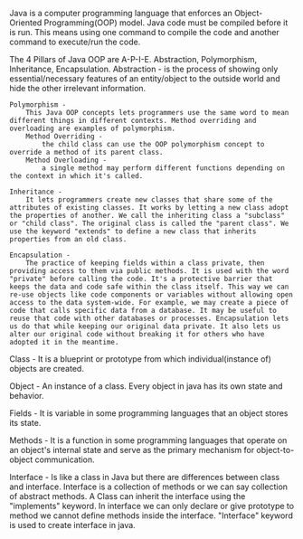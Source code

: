 Java is a computer programming language that enforces an Object-Oriented Programming(OOP) model. 
Java code must be compiled before it is run. This means using one command to compile the code and another command to execute/run the code. 

The 4 Pillars of Java OOP are A-P-I-E. Abstraction, Polymorphism, Inheritance, Encapsulation. 
    Abstraction - 
        is the process of showing only essential/necessary features of an entity/object to the outside world and hide the other irrelevant information. 
    
    Polymorphism - 
        This Java OOP concepts lets programmers use the same word to mean different things in different contexts. Method overriding and overloading are examples of polymorphism. 
        Method Overriding -
            the child class can use the OOP polymorphism concept to override a method of its parent class.
        Method Overloading -
            a single method may perform different functions depending on the context in which it's called. 
    
    Inheritance -
        It lets programmers create new classes that share some of the attributes of existing classes. It works by letting a new class adopt the properties of another. We call the inheriting class a "subclass" or "child class". The original class is called the "parent class". We use the keyword "extends" to define a new class that inherits properties from an old class.

    Encapsulation -
        The practice of keeping fields within a class private, then providing access to them via public methods. It is used with the word "private" before calling the code. It's a protective barrier that keeps the data and code safe within the class itself. This way we can re-use objects like code components or variables without allowing open access to the data system-wide. For example, we may create a piece of code that calls specific data from a database. It may be useful to reuse that code with other databases or processes. Encapsulation lets us do that while keeping our original data private. It also lets us alter our original code without breaking it for others who have adopted it in the meantime.

Class - 
    It is a blueprint or prototype from which individual(instance of) objects are created. 

Object - 
    An instance of a class. Every object in java has its own state and behavior. 

Fields -
    It is variable in some programming languages that an object stores its state.

Methods - 
    It is a function in some programming languages that operate on an object's internal state and serve as the primary mechanism for object-to-object communication.

Interface -
    Is like a class in Java but there are differences between class and interface. Interface is a collection of methods or we can say collection of abstract methods. A Class can inherit the interface using the "implements" keyword. In interface we can only declare or give prototype to method we cannot define methods inside the interface. "Interface" keyword is used to create interface in java. 